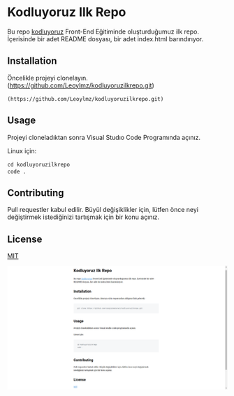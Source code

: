 # Kodluyoruz Ilk Repo
Bu repo [kodluyoruz](http://www.kodluyoruz.org) Front-End Eğitiminde oluşturduğumuz ilk repo. İçerisinde bir adet README dosyası, bir adet index.html barındırıyor.

## Installation

Öncelikle projeyi clonelayın. (https://github.com/Leoylmz/kodluyoruzilkrepo.git)
```
(https://github.com/Leoylmz/kodluyoruzilkrepo.git)
```       
## Usage

Projeyi cloneladıktan sonra Visual Studıo Code Programında açınız.

Linux için:
```
cd kodluyoruzilkrepo
code .
```

## Contributing

Pull requestler kabul edilir. Büyül değişiklikler için, lütfen önce neyi değiştirmek istediğinizi tartışmak için bir konu açınız.

## License

[MIT](https://choosealicense.com/licenses/mit/)


![Görsel](https://raw.githubusercontent.com/Kodluyoruz/taskforce/main/git/odev1/figures/markdown.png)


